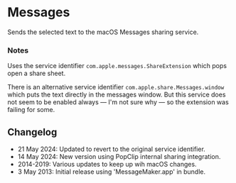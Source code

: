 # Messages

Sends the selected text to the macOS Messages sharing service.

### Notes

Uses the service identifier `com.apple.messages.ShareExtension` which pops open a share sheet.

There is an alternative service identifier `com.apple.share.Messages.window` which puts the text directly in the messages window. But this service does not seem to be enabled always — I'm not sure why — so the extension was failing for some.

## Changelog

- 21 May 2024: Updated to revert to the original service identifier.
- 14 May 2024: New version using PopClip internal sharing integration.
- 2014-2019: Various updates to keep up wih macOS changes.
- 3 May 2013: Initial release using 'MessageMaker.app' in bundle.
